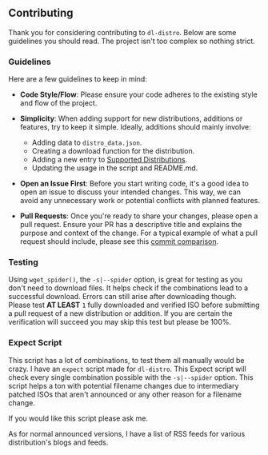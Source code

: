 ## Contributing

Thank you for considering contributing to `dl-distro`. Below are some guidelines you should read. The project isn't too complex so nothing strict.

### Guidelines

Here are a few guidelines to keep in mind:

- **Code Style/Flow**: Please ensure your code adheres to the existing style and flow of the project.

- **Simplicity**: When adding support for new distributions, additions or features, try to keep it simple. Ideally, additions should mainly involve:
  - Adding data to `distro_data.json`.
  - Creating a download function for the distribution.
  - Adding a new entry to [Supported Distributions](./README.md#supported-distributions).
  - Updating the usage in the script and README.md.

- **Open an Issue First**: Before you start writing code, it's a good idea to open an issue to discuss your intended changes. This way, we can avoid any unnecessary work or potential conflicts with planned features.

- **Pull Requests**: Once you're ready to share your changes, please open a pull request. Ensure your PR has a descriptive title and explains the purpose and context of the change. For a typical example of what a pull request should include, please see this [commit comparison](https://codeberg.org/bashuser30/dl-distro/compare/ce1cee9ced...245cb6f330).

### Testing

Using `wget_spider()`, the `-s|--spider` option, is great for testing as you don't need to download files. It helps check if the combinations lead to a successful download. Errors can still arise after downloading though. Please test **AT LEAST** `1` fully downloaded and verified ISO before submitting a pull request of a new distribution or addition. If you are certain the verification will succeed you may skip this test but please be 100%.

### Expect Script

This script has a lot of combinations, to test them all manually would be crazy. I have an `expect` script made for `dl-distro`. This Expect script will check every single combination possible with the `-s|--spider` option. This script helps a ton with potential filename changes due to intermediary patched ISOs that aren't announced or any other reason for a filename change.

If you would like this script please ask me.

As for normal announced versions, I have a list of RSS feeds for various distribution's blogs and feeds.
